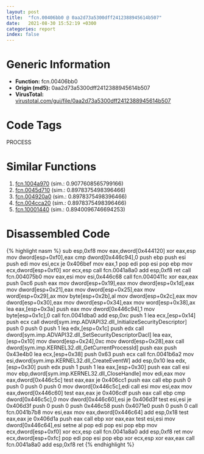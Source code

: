 ```yaml
---
layout: post
title:  "fcn.00406bb0 @ 0aa2d73a5300dff2412388945614b507"
date:   2021-08-30 15:52:19 +0300
categories: report
index: false
---
```


# Generic Information
- **Function:** fcn.00406bb0
- **Origin (md5):** 0aa2d73a5300dff2412388945614b507
- **VirusTotal:** [virustotal.com/gui/file/0aa2d73a5300dff2412388945614b507][virustotal_ref]

# Code Tags
<span class="tag" id="PROCESS">PROCESS</span>


# Similar Functions

1. [fcn.1004a970][similar_1_ref] (sim.: 0.9077608565799166)
2. [fcn.0045d710][similar_2_ref] (sim.: 0.8978375498396466)
3. [fcn.004920a0][similar_3_ref] (sim.: 0.8978375498396466)
4. [fcn.004cca20][similar_4_ref] (sim.: 0.8978375498396466)
5. [fcn.10001440][similar_5_ref] (sim.: 0.8940096746694253)


# Disassembled Code

{% highlight nasm %}
sub esp,0xf8
mov eax,dword[0x444120]
xor eax,esp
mov dword[esp+0xf0],eax
cmp dword[0x446c94],0
push ebp
push esi
push edi
mov esi,ecx
je 0x406bef
mov eax,1
pop edi
pop esi
pop ebp
mov ecx,dword[esp+0xf0]
xor ecx,esp
call fcn.0041a8a0
add esp,0xf8
ret
call fcn.004075b0
mov eax,esi
mov esi,0x446c68
call fcn.0040411c
xor eax,eax
push 0xc6
push eax
mov dword[esp+0x19],eax
mov dword[esp+0x1d],eax
mov dword[esp+0x21],eax
mov dword[esp+0x25],eax
mov word[esp+0x29],ax
mov byte[esp+0x2b],al
mov dword[esp+0x2c],eax
mov dword[esp+0x30],eax
mov dword[esp+0x34],eax
mov word[esp+0x38],ax
lea eax,[esp+0x3a]
push eax
mov dword[0x446c94],1
mov byte[esp+0x1c],0
call fcn.0041dba0
add esp,0xc
push 1
lea ecx,[esp+0x14]
push ecx
call dword[sym.imp.ADVAPI32.dll_InitializeSecurityDescriptor]
push 0
push 0
push 1
lea edx,[esp+0x1c]
push edx
call dword[sym.imp.ADVAPI32.dll_SetSecurityDescriptorDacl]
lea eax,[esp+0x10]
mov dword[esp+0x24],0xc
mov dword[esp+0x28],eax
call dword[sym.imp.KERNEL32.dll_GetCurrentProcessId]
push eax
push 0x43e4b0
lea ecx,[esp+0x38]
push 0x63
push ecx
call fcn.0041b6a2
mov esi,dword[sym.imp.KERNEL32.dll_CreateEventW]
add esp,0x10
lea edx,[esp+0x30]
push edx
push 1
push 1
lea eax,[esp+0x30]
push eax
call esi
mov ebp,dword[sym.imp.KERNEL32.dll_CloseHandle]
mov edi,eax
mov eax,dword[0x446c5c]
test eax,eax
je 0x406cc1
push eax
call ebp
push 0
push 0
push 0
push 0
mov dword[0x446c5c],edi
call esi
mov esi,eax
mov eax,dword[0x446c60]
test eax,eax
je 0x406cdf
push eax
call ebp
cmp dword[0x446c5c],0
mov dword[0x446c60],esi
je 0x406d3f
test esi,esi
je 0x406d3f
push 0
push 0
push 0x446c58
push 0x4071e0
push 0
push 0
call fcn.0041b7b8
mov esi,eax
mov eax,dword[0x446c64]
add esp,0x18
test eax,eax
je 0x406d1a
push eax
call ebp
xor eax,eax
test esi,esi
mov dword[0x446c64],esi
setne al
pop edi
pop esi
pop ebp
mov ecx,dword[esp+0xf0]
xor ecx,esp
call fcn.0041a8a0
add esp,0xf8
ret
mov ecx,dword[esp+0xfc]
pop edi
pop esi
pop ebp
xor ecx,esp
xor eax,eax
call fcn.0041a8a0
add esp,0xf8
ret
{% endhighlight %}


[similar_1_ref]: /report/fcn.1004a970@2585b133c2e70968905cce13b1fc2654
[similar_2_ref]: /report/fcn.0045d710@289859175c221b107317af7727d26c17
[similar_3_ref]: /report/fcn.004920a0@be7fba7cc724acf4ae2900d99e0fc9c3
[similar_4_ref]: /report/fcn.004cca20@279a61b1e76da49531f1f16fd1102a2d
[similar_5_ref]: /report/fcn.10001440@a0ac129ff3ea4c0dfa9529c259a9502c
[virustotal_ref]: https://www.virustotal.com/gui/file/0aa2d73a5300dff2412388945614b507